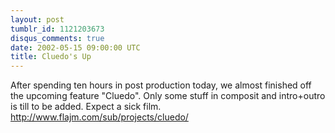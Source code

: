 ```yaml
---
layout: post
tumblr_id: 1121203673
disqus_comments: true
date: 2002-05-15 09:00:00 UTC
title: Cluedo's Up
---
```


After spending ten hours in post production today, we almost finished off the upcoming feature "Cluedo". Only some stuff in composit and intro+outro is till to be added. Expect a sick film.
<br/>
http://www.flajm.com/sub/projects/cluedo/
